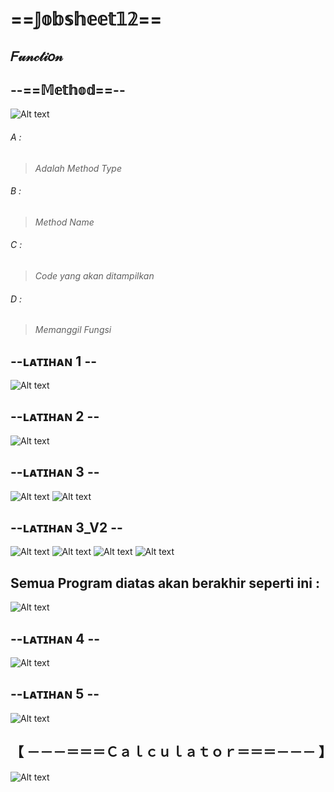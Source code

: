 # ==𝕁𝕠𝕓𝕤𝕙𝕖𝕖𝕥𝟙𝟚==
## 𝐹𝓊𝓃𝒸𝓉𝒾𝑜𝓃

## --==𝕄𝕖𝕥𝕙𝕠𝕕==--
![Alt text](https://github.com/Syihabuddinsanni/Jobsheet12_Function/blob/master/Method.png)
###### *A* :
>_Adalah Method Type_
###### *B* :
>_Method Name_
###### *C* :
>_Code yang akan ditampilkan_
###### *D* :
>_Memanggil Fungsi_


## --ʟᴀᴛɪʜᴀɴ 1 -- 
![Alt text](https://github.com/Syihabuddinsanni/Jobsheet12_Function/blob/master/Latihan.png)


## --ʟᴀᴛɪʜᴀɴ 2 --  
![Alt text](https://github.com/Syihabuddinsanni/Jobsheet12_Function/blob/master/L2.png)

## --ʟᴀᴛɪʜᴀɴ 3 -- 
![Alt text](https://github.com/Syihabuddinsanni/Jobsheet12_Function/blob/master/Latihan3.png)
![Alt text](https://github.com/Syihabuddinsanni/Jobsheet12_Function/blob/master/L3A_4.png)


## --ʟᴀᴛɪʜᴀɴ 3_V2 --
![Alt text](https://github.com/Syihabuddinsanni/Jobsheet12_Function/blob/master/L3A1.png)
![Alt text](https://github.com/Syihabuddinsanni/Jobsheet12_Function/blob/master/L3A2.png)
![Alt text](https://github.com/Syihabuddinsanni/Jobsheet12_Function/blob/master/L3A3.png)
![Alt text](https://github.com/Syihabuddinsanni/Jobsheet12_Function/blob/master/L3A.png)
## **Semua Program diatas akan berakhir seperti ini :**
![Alt text](https://github.com/Syihabuddinsanni/Jobsheet12_Function/blob/master/L3A_4.png)


## --ʟᴀᴛɪʜᴀɴ 4 -- 
![Alt text](https://github.com/Syihabuddinsanni/Jobsheet12_Function/blob/master/L4.png)


## --ʟᴀᴛɪʜᴀɴ 5 -- 
![Alt text](https://github.com/Syihabuddinsanni/Jobsheet12_Function/blob/master/L5.png)

## 【    ﻿－－－＝＝＝Ｃａｌｃｕｌａｔｏｒ＝＝＝－－－    】
![Alt text](https://github.com/Syihabuddinsanni/Jobsheet12_Function/blob/master/CalculatorKu.png)

